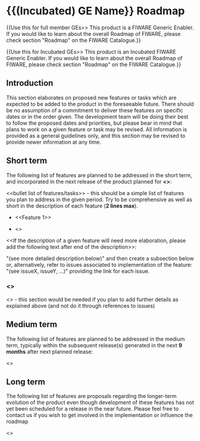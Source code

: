 # {{(Incubated) GE Name}} Roadmap

{{Use this for full member GEs>> This product is a FIWARE Generic Enabler. If
you would like to learn about the overall Roadmap of FIWARE, please check
section "Roadmap" on the FIWARE Catalogue.}}

{{Use this for Incubated GEs>> This product is an Incubated FIWARE Generic
Enabler. If you would like to learn about the overall Roadmap of FIWARE, please
check section "Roadmap" on the FIWARE Catalogue.}}

## Introduction

This section elaborates on proposed new features or tasks which are expected to
be added to the product in the foreseeable future. There should be no assumption
of a commitment to deliver these features on specific dates or in the order
given. The development team will be doing their best to follow the proposed
dates and priorities, but please bear in mind that plans to work on a given
feature or task may be revised. All information is provided as a general
guidelines only, and this section may be revised to provide newer information at
any time.

## Short term

The following list of features are planned to be addressed in the short term,
and incorporated in the next release of the product planned for **<<date>>**:

<<bullet list of features/tasks>> - this should be a simple list of features you
plan to address in the given period. Try to be comprehensive as well as short in
the description of each feature (**2 lines max**).

-   <<Feature 1>>

-   <<Feature n>>

<<If the description of a given feature will need more elaboration, please add
the following text after end of the description>>:

"(see more detailed description below)" and then create a subsection below or,
alternatively, refer to issues associated to implementation of the feature:
"(see issueX, issueY, ...)" providing the link for each issue.

### <<Feature n>>

<<subsections providing more details of selected features if needed>> - this
section would be needed if you plan to add further details as explained above
(and not do it through references to issues)

## Medium term

The following list of features are planned to be addressed in the medium term,
typically within the subsequent release(s) generated in the next **9 months**
after next planned release:

<<Complete this section following the same structure as described for short term roadmap>>

## Long term

The following list of features are proposals regarding the longer-term evolution
of the product even though development of these features has not yet been
scheduled for a release in the near future. Please feel free to contact us if
you wish to get involved in the implementation or influence the roadmap

<<Complete this section following the same structure as described for shory term roadmap>>
